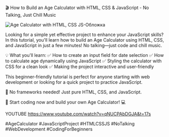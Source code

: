 🎬 How to Build an Age Calculator with HTML, CSS & JavaScript - No Talking, Just Chill Music

![Age Calculator with HTML, CSS   JS-Обложка](https://github.com/user-attachments/assets/b1eb8da3-d291-4b51-9354-c7e69722f558)

Looking for a simple yet effective project to enhance your JavaScript skills? In this tutorial, you'll learn how to build an Age Calculator using HTML, CSS, and JavaScript in just a few minutes! No talking—just code and chill music.

💡 What you'll learn:
✅ How to create an input field for date selection
✅ How to calculate age dynamically using JavaScript
✅ Styling the calculator with CSS for a clean look
✅ Making the project interactive and user-friendly

This beginner-friendly tutorial is perfect for anyone starting with web development or looking for a quick project to practice JavaScript.

📌 No frameworks needed! Just pure HTML, CSS, and JavaScript.

🚀 Start coding now and build your own Age Calculator! 💻

YOUTUBE
https://www.youtube.com/watch?v=qNUCPAbDGJA&t=17s

#AgeCalculator #JavaScriptProject #HTMLCSSJS #NoTalking #WebDevelopment #CodingForBeginners
